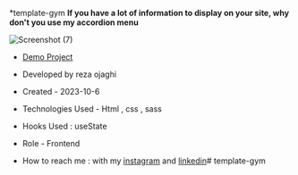 *template-gym
**If you have a lot of information to display on your site, why don't you use my accordion menu**

![Screenshot (7)](https://github.com/REZA-OJAGHI-DRO/template-gym/assets/145910720/ba6c6e4e-289e-4f38-ac66-2440cd9f7ea6)

- [Demo Project](https://reza-ojaghi-dro.github.io/template-gym/)
 
- Developed by reza ojaghi

- Created - 2023-10-6

- Technologies Used - Html , css , sass

- Hooks Used : useState 

- Role - Frontend

- How to reach me : with my [instagram](https://www.instagram.com/reza-ojaghi-dro) and [linkedin](https://www.linkedin.com/in/reza-ojaghi-428748280/)# template-gym
